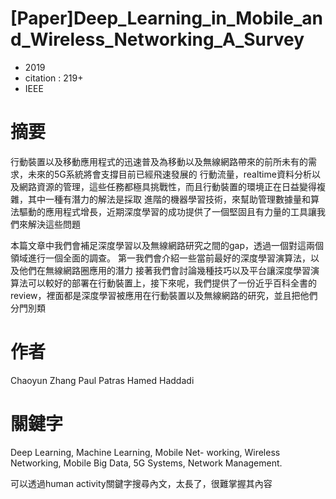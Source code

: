 # [Paper]Deep_Learning_in_Mobile_and_Wireless_Networking_A_Survey
* 2019
* citation : 219+
* IEEE
# 摘要
行動裝置以及移動應用程式的迅速普及為移動以及無線網路帶來的前所未有的需求，未來的5G系統將會支撐目前已經飛速發展的
行動流量，realtime資料分析以及網路資源的管理，這些任務都極具挑戰性，而且行動裝置的環境正在日益變得複雜，其中一種有潛力的解法是採取
進階的機器學習技術，來幫助管理數據量和算法驅動的應用程式增長，近期深度學習的成功提供了一個堅固且有力量的工具讓我們來解決這些問題

本篇文章中我們會補足深度學習以及無線網路研究之間的gap，透過一個對這兩個領域進行一個全面的調查。
第一我們會介紹一些當前最好的深度學習演算法，以及他們在無線網路圈應用的潛力
接著我們會討論幾種技巧以及平台讓深度學習演算法可以較好的部署在行動裝置上，接下來呢，我們提供了一份近乎百科全書的review，裡面都是深度學習被應用在行動裝置以及無線網路的研究，並且把他們分門別類

# 作者
Chaoyun Zhang
Paul Patras
Hamed Haddadi

# 關鍵字

Deep Learning, Machine Learning, Mobile Net- working, Wireless Networking, Mobile Big Data, 5G Systems, Network Management.

可以透過human activity關鍵字搜尋內文，太長了，很難掌握其內容